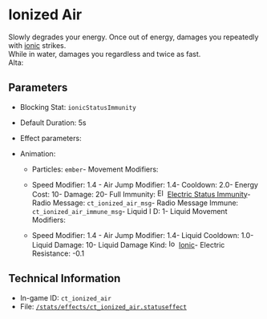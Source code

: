 # Ionized Air

Slowly degrades your energy. Once out of energy, damages you repeatedly with [ionic](https://ceterai.github.io/MyEnternia/Wiki/Tags/Ionic) strikes.  
While in water, damages you regardless and twice as fast.  
Alta: 

## Parameters

- Blocking Stat: `ionicStatusImmunity`
- Default Duration: 5s
- Effect parameters: 

- Animation: 

  - Particles: `ember`- Movement Modifiers: 

  - Speed Modifier: 1.4  - Air Jump Modifier: 1.4- Cooldown: 2.0- Energy Cost: 10- Damage: 20- Full Immunity: <img src="https://starbounder.org/mediawiki/images/4/42/Status_Electric_Resistance.png" alt="Electric Status Immunity icon" loading="lazy" height="16px" width="16px" /> [Electric Status Immunity](https://starbounder.org/Electric_Resistance)- Radio Message: `ct_ionized_air_msg`- Radio Message Immune: `ct_ionized_air_immune_msg`- Liquid I D: 1- Liquid Movement Modifiers: 

  - Speed Modifier: 1.4  - Air Jump Modifier: 1.4- Liquid Cooldown: 1.0- Liquid Damage: 10- Liquid Damage Kind: <img src="/damage/ct_ionic.png" alt="Ionic icon" loading="lazy" height="16px" width="16px" /> [Ionic](Enternia#damage)- Electric Resistance: -0.1

## Technical Information

- In-game ID: `ct_ionized_air`
- File: [`/stats/effects/ct_ionized_air.statuseffect`](https://github.com/Ceterai/Enternia/blob/main/stats/effects/ct_ionized_air.statuseffect)

